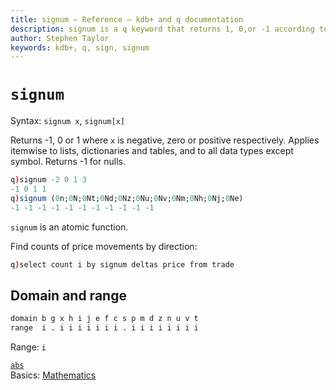 ```yaml
---
title: signum – Reference – kdb+ and q documentation
description: signum is a q keyword that returns 1, 0,or -1 according to the sign of its argument.
author: Stephen Taylor
keywords: kdb+, q, sign, signum
---
```

# `signum`




Syntax: `signum x`, `signum[x]` 

Returns -1, 0 or 1 where `x` is negative, zero or positive respectively. Applies itemwise to lists, dictionaries and tables, and to all data types except symbol. Returns -1 for nulls. 
```q
q)signum -2 0 1 3
-1 0 1 1
q)signum (0n;0N;0Nt;0Nd;0Nz;0Nu;0Nv;0Nm;0Nh;0Nj;0Ne)
-1 -1 -1 -1 -1 -1 -1 -1 -1 -1 -1
```

`signum` is an atomic function. 

<!-- FIXME Examples for dictionaries and tables -->

Find counts of price movements by direction:

```q
q)select count i by signum deltas price from trade
```


## Domain and range

```txt
domain b g x h i j e f c s p m d z n u v t
range  i . i i i i i i i . i i i i i i i i
```

Range: `i`


<i class="far fa-hand-point-right"></i> 
[`abs`](abs.md)  
Basics: [Mathematics](../basics/math.md)